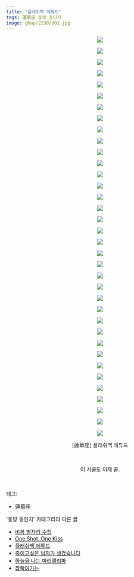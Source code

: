 ```yaml
---
title: "플래쉬백 에튜드"
tags: 蓮華座 동방_동인지
image: ghap/2238/001.jpg
---
```

<div class="article">
<p style="text-align: center; clear: none; float: none;"><img src="{{ site.nasurl }}/ghap/2238/001.jpg"/></p>
<p style="text-align: center; clear: none; float: none;"><img src="{{ site.nasurl }}/ghap/2238/002.jpg"/></p>
<p style="text-align: center; clear: none; float: none;"><img src="{{ site.nasurl }}/ghap/2238/003.jpg"/></p>
<p style="text-align: center; clear: none; float: none;"><img src="{{ site.nasurl }}/ghap/2238/004.jpg"/></p>
<p style="text-align: center; clear: none; float: none;"><img src="{{ site.nasurl }}/ghap/2238/005.jpg"/></p>
<p style="text-align: center; clear: none; float: none;"><img src="{{ site.nasurl }}/ghap/2238/006.jpg"/></p>
<p style="text-align: center; clear: none; float: none;"><img src="{{ site.nasurl }}/ghap/2238/007.jpg"/></p>
<p style="text-align: center; clear: none; float: none;"><img src="{{ site.nasurl }}/ghap/2238/008.jpg"/></p>
<p style="text-align: center; clear: none; float: none;"><img src="{{ site.nasurl }}/ghap/2238/009.jpg"/></p>
<p style="text-align: center; clear: none; float: none;"><img src="{{ site.nasurl }}/ghap/2238/010.jpg"/></p>
<p style="text-align: center; clear: none; float: none;"><img src="{{ site.nasurl }}/ghap/2238/011.jpg"/></p>
<p style="text-align: center; clear: none; float: none;"><img src="{{ site.nasurl }}/ghap/2238/012.jpg"/></p>
<p style="text-align: center; clear: none; float: none;"><img src="{{ site.nasurl }}/ghap/2238/013.jpg"/></p>
<p style="text-align: center; clear: none; float: none;"><img src="{{ site.nasurl }}/ghap/2238/014.jpg"/></p>
<p style="text-align: center; clear: none; float: none;"><img src="{{ site.nasurl }}/ghap/2238/015.jpg"/></p>
<p style="text-align: center; clear: none; float: none;"><img src="{{ site.nasurl }}/ghap/2238/016.jpg"/></p>
<p style="text-align: center; clear: none; float: none;"><img src="{{ site.nasurl }}/ghap/2238/017.jpg"/></p>
<p style="text-align: center; clear: none; float: none;"><img src="{{ site.nasurl }}/ghap/2238/018.jpg"/></p>
<p style="text-align: center; clear: none; float: none;"><img src="{{ site.nasurl }}/ghap/2238/019.jpg"/></p>
<p style="text-align: center; clear: none; float: none;"><img src="{{ site.nasurl }}/ghap/2238/020.jpg"/></p>
<p style="text-align: center; clear: none; float: none;"><img src="{{ site.nasurl }}/ghap/2238/021.jpg"/></p>
<p style="text-align: center; clear: none; float: none;"><img src="{{ site.nasurl }}/ghap/2238/022.jpg"/></p>
<p style="text-align: center; clear: none; float: none;"><img src="{{ site.nasurl }}/ghap/2238/023.jpg"/></p>
<p style="text-align: center; clear: none; float: none;"><img src="{{ site.nasurl }}/ghap/2238/024.jpg"/></p>
<p style="text-align: center; clear: none; float: none;"><img src="{{ site.nasurl }}/ghap/2238/025.jpg"/></p>
<p style="text-align: center; clear: none; float: none;"><img src="{{ site.nasurl }}/ghap/2238/026.jpg"/></p>
<p style="text-align: center; clear: none; float: none;"><img src="{{ site.nasurl }}/ghap/2238/027.jpg"/></p>
<p style="text-align: center; clear: none; float: none;"><img src="{{ site.nasurl }}/ghap/2238/028.jpg"/></p>
<p style="text-align: center; clear: none; float: none;"><img src="{{ site.nasurl }}/ghap/2238/029.jpg"/></p>
<p style="text-align: center; clear: none; float: none;"><img src="{{ site.nasurl }}/ghap/2238/030.jpg"/></p>
<p style="text-align: center; clear: none; float: none;"><img src="{{ site.nasurl }}/ghap/2238/031.jpg"/></p>
<p style="text-align: center; clear: none; float: none;"><img src="{{ site.nasurl }}/ghap/2238/032.jpg"/></p>
<p style="text-align: center; clear: none; float: none;"><img src="{{ site.nasurl }}/ghap/2238/033.jpg"/></p>
<p style="text-align: center; clear: none; float: none;"><img src="{{ site.nasurl }}/ghap/2238/034.jpg"/></p>
<p style="text-align: center; clear: none; float: none;"><img src="{{ site.nasurl }}/ghap/2238/035.jpg"/></p>
<p style="text-align: center; clear: none; float: none;"><img src="{{ site.nasurl }}/ghap/2238/036.jpg"/></p>
<p style="text-align: center; clear: none; float: none;">[蓮華座] 플래쉬백 에튜드</p>
<p style="text-align: center; clear: none; float: none;"><br/></p>
<p style="text-align: center; clear: none; float: none;">이 서클도 이제 끝.</p>
<p><br/></p>
</div><div class="tagTrail">
<p>태그: </p>
<ul>
<li>蓮華座</li>
</ul>
</div><div class="another">
<p>'동방 동인지' 카테고리의 다른 글</p>
<ul>
<li><a href="/2016-09-20-ghap_2240">비봉 별자리 수첩</a></li>
<li><a href="/2016-09-20-ghap_2239">One Shot, One Kiss</a></li>
<li><a href="/2016-09-20-ghap_2238">플래쉬백 에튜드</a></li>
<li><a href="/2016-09-20-ghap_2236">죽이고싶은 남자가 생겼습니다</a></li>
<li><a href="/2016-09-20-ghap_2235">하늘을 나는 마리앨리파</a></li>
<li><a href="/2016-09-19-ghap_2234">깜빡여가는</a></li>
</ul>
</div><div class="cb_module cb_fluid">
<div class="cb_wrt cb_profile">
</div><!-- commentList close -->
</div>